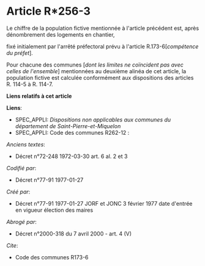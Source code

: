# Article R*256-3

Le chiffre de la population fictive mentionnée à l'article précédent est, après dénombrement des logements en chantier,

fixé initialement par l'arrêté préfectoral prévu à l'article R.173-6[*compétence du préfet*]. 

Pour chacune des communes [*dont les limites ne coïncident pas avec celles de l'ensemble*] mentionnées au deuxième alinéa de
cet article, la population fictive est calculée conformément aux dispositions des articles R. 114-5 à R. 114-7.

**Liens relatifs à cet article**

**Liens**:

  - SPEC_APPLI: *Dispositions non applicables aux communes du département de Saint-Pierre-et-Miquelon*
  - SPEC_APPLI: Code des communes R262-12 :

_Anciens textes_:

  - Décret n°72-248 1972-03-30 art. 6 al. 2 et 3

_Codifié par_:

  - Décret n°77-91 1977-01-27

_Créé par_:

  - Décret n°77-91 1977-01-27 JORF et JONC 3 février 1977 date d'entrée en vigueur élection des maires

_Abrogé par_:

  - Décret n°2000-318 du 7 avril 2000 - art. 4 (V)

_Cite_:

  - Code des communes R173-6
